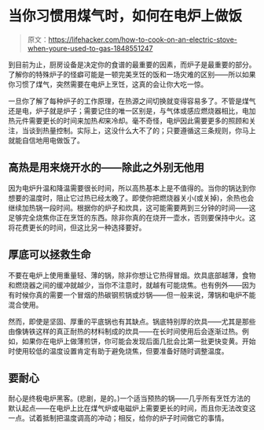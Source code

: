 # 当你习惯用煤气时，如何在电炉上做饭

> 原文：<https://lifehacker.com/how-to-cook-on-an-electric-stove-when-youre-used-to-gas-1848551247>

到目前为止，厨房设备是决定你的食谱的最重要的因素，而炉子是最重要的部分。了解你的特殊炉子的怪癖可能是一顿完美烹饪的饭和一场灾难的区别——所以如果你习惯了煤气，突然需要在电炉上烹饪，这真的会让你大吃一惊。



一旦你了解了每种炉子的工作原理，在热源之间切换就变得容易多了。不管是煤气还是电，炉子就是炉子；需要记住的唯一区别是，与气体或感应燃烧器相比，电加热元件需要更长的时间来加热*和*来冷却。毫不奇怪，电炉因此需要更多的照顾和关注，当谈到热量控制。实际上，这没什么大不了的；只要遵循这三条规则，你马上就能自信地用电做饭了。

## 高热是用来烧开水的——除此之外别无他用

因为电炉升温和降温需要很长时间，所以高热基本上是不值得的。当你的锅达到你想要的温度时，阻止它过热已经太晚了。即使你把燃烧器关小(或关掉)，余热也会继续加热锅一段时间。根据你的炉子和炊具，这可能需要两到三分钟的时间——这足够完全烧焦你正在烹饪的东西。除非你真的在烧开一壶水，否则要保持中火。这将花费更长的时间，但这比另一种选择要好。

## 厚底可以拯救生命

不要在电炉上使用重量轻、薄的锅，除非你想让它热得冒烟。炊具底部越薄，食物和燃烧器之间的缓冲就越少，当你不注意时，就越有可能烧焦。也有例外——因为有时候你真的需要一个冒烟的热碳钢煎锅或炒锅——但一般来说，薄锅和电炉不能混合使用。

然而，即使是坚固、厚重的平底锅也有其缺点。锅底特别厚的炊具——尤其是那些由像铸铁这样的真正耐热的材料制成的炊具——在长时间使用后会逐渐过热。例如，如果你在电炉上做薄煎饼，你可能会发现后面几批会比第一批更快变黄。开始时使用较低的温度设置肯定有助于避免烧焦，但要准备好随时调整温度。

## 要耐心

耐心是终极电炉黑客。(悲剧，是的。)一个适当预热的锅——几乎所有烹饪方法的默认起点——在电炉上比在煤气炉或电磁炉上需要更长的时间，而且你无法改变这一点。试着抵制把温度调高的冲动；相反，给你的炉子时间做它的事情。